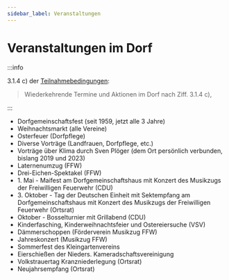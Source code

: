 ```yaml
---
sidebar_label: Veranstaltungen
---
```


# Veranstaltungen im Dorf

:::info

3.1.4 c) der [Teilnahmebedingungen](/teilnahmebedingungen.pdf):

> Wiederkehrende Termine und Aktionen im Dorf nach Ziff. 3.1.4 c),

:::

- Dorfgemeinschaftsfest (seit 1959, jetzt alle 3 Jahre)
- Weihnachtsmarkt (alle Vereine)
- Osterfeuer (Dorfpflege)
- Diverse Vorträge (Landfrauen, Dorfpflege, etc.)
- Vorträge über Klima durch Sven Plöger (dem Ort persönlich verbunden, bislang
  2019 und 2023)
- Laternenumzug (FFW)
- Drei-Eichen-Spektakel (FFW)
- 1\. Mai - Maifest am Dorfgemeinschaftshaus mit Konzert des Musikzugs der
  Freiwilligen Feuerwehr (CDU)
- 3\. Oktober - Tag der Deutschen Einheit mit Sektempfang am
  Dorfgemeinschaftshaus mit Konzert des Musikzugs der Freiwilligen Feuerwehr
  (Ortsrat)
- Oktober - Bosselturnier mit Grillabend (CDU)
- Kinderfasching, Kinderweihnachtsfeier und Ostereiersuche (VSV)
- Dämmerschoppen (Förderverein Musikzug FFW)
- Jahreskonzert (Musikzug FFW)
- Sommerfest des Kleingartenvereins
- Eierschießen der Nieders. Kameradschaftsvereinigung
- Volkstrauertag Kranzniederlegung (Ortsrat)
- Neujahrsempfang (Ortsrat)
